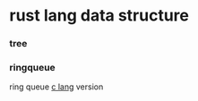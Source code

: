 # rust lang data structure 

### tree

### ringqueue

ring queue [c lang](http://blog.csdn.net/sking002007/article/details/6584590) version







